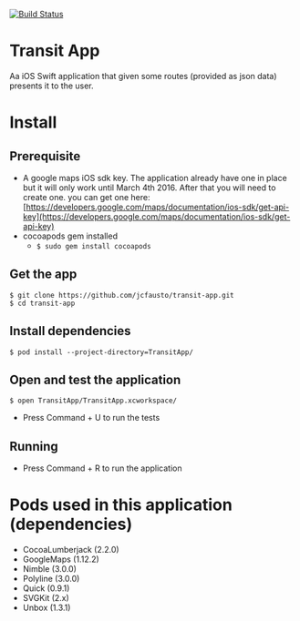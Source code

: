 [![Build Status](https://travis-ci.org/jcfausto/transit-app.svg?branch=master)](https://travis-ci.org/jcfausto/transit-app)

# Transit App

Aa iOS Swift application that given some routes (provided as json data) presents it to the user.

# Install

## Prerequisite

- A google maps iOS sdk key. The application already have one in place but it will only work until March 4th 2016. After that you will need to create one. you can get one here: [https://developers.google.com/maps/documentation/ios-sdk/get-api-key](https://developers.google.com/maps/documentation/ios-sdk/get-api-key)
- cocoapods gem installed
  - ```$ sudo gem install cocoapods```

## Get the app
```
$ git clone https://github.com/jcfausto/transit-app.git
$ cd transit-app
```

## Install dependencies

```
$ pod install --project-directory=TransitApp/
```

## Open and test the application
```
$ open TransitApp/TransitApp.xcworkspace/
```

- Press Command + U to run the tests

## Running

- Press Command + R to run the application

# Pods used in this application (dependencies)

- CocoaLumberjack (2.2.0)
- GoogleMaps (1.12.2)
- Nimble (3.0.0)
- Polyline (3.0.0)
- Quick (0.9.1)
- SVGKit (2.x)
- Unbox (1.3.1)

